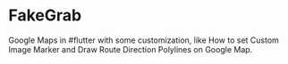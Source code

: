 # FakeGrab
Google Maps in #flutter with some customization, like How to set Custom Image Marker and Draw Route Direction Polylines on Google Map.
